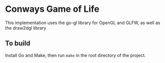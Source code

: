 # Conways Game of Life 
This implementation uses the go-gl library for OpenGL and GLFW, as well as the draw2dgl library

## To build

Install Go and Make, then run `make` in the root directory of the project.
